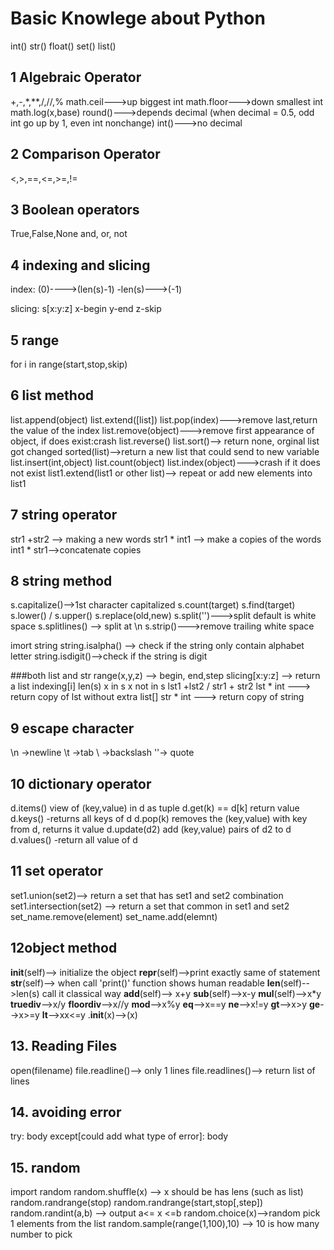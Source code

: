 # Basic Knowlege about Python 
int()
str()
float()
set()
list()

## 1 Algebraic Operator
+,-,*,**,/,//,%
math.ceil--->up biggest int
math.floor--->down smallest int
math.log(x,base)
round()--->depends decimal (when decimal = 0.5, odd int go up by 1, even int nonchange)
int()--->no decimal

## 2 Comparison Operator
<,>,==,<=,>=,!=

## 3 Boolean operators
True,False,None
and, or, not

## 4 indexing and slicing
index:
(0)---->(len(s)-1)
-len(s)--->(-1)

slicing:
s[x:y:z]
x-begin y-end z-skip

## 5 range
for i in range(start,stop,skip)

## 6 list method
list.append(object)
list.extend([list])
list.pop(index)--->remove last,return the value of the index
list.remove(object)--->remove first appearance of object, if does exist:crash
list.reverse()
list.sort()--> return none, orginal list got changed
sorted(list)-->return a new list that could send to new variable
list.insert(int,object)
list.count(object)
list.index(object)--->crash if it does not exist
list1.extend(list1 or other list)--> repeat or add new elements into list1

## 7 string operator
str1 +str2  --> making a new words
str1 * int1 --> make a copies of the words
int1 * str1-->concatenate copies

## 8 string method
s.capitalize()-->1st character capitalized
s.count(target)
s.find(target)
s.lower() / s.upper()
s.replace(old,new)
s.split('')--->split default is white space
s.splitlines() --> split at \n
s.strip()--->remove trailing white space

imort string
string.isalpha() --> check if the string only contain alphabet letter
string.isdigit()-->check if the string is digit 

###both list and str
range(x,y,z) --> begin, end,step
slicing[x:y:z] --> return a list
indexing[i]
len(s)
x in s
x not in s
lst1 +lst2 / str1 + str2
lst * int ---> return copy of lst without extra list[]
str * int ---> return copy of string


## 9 escape character
\n ->newline
\t ->tab
\\ ->backslash
\''-> quote

## 10 dictionary operator
d.items() view of (key,value) in d as tuple
d.get(k) == d[k] return value
d.keys() -returns all keys of d
d.pop(k) removes the (key,value) with key from d, returns it value
d.update(d2) add (key,value) pairs of d2 to d
d.values() -return all value of d

## 11 set operator
set1.union(set2)--> return a set that has set1 and set2 combination
set1.intersection(set2) --> return a set that common in set1 and set2
set_name.remove(element)
set_name.add(elemnt)

## 12object method
__init__(self)--> initialize the object
__repr__(self)-->print exactly same of statement
__str__(self)--> when call 'print()' function shows human readable
__len__(self)-->len(s) call it classical way
__add__(self)--> x+y
__sub__(self)-->x-y
__mul__(self)-->x*y
__truediv__-->x/y
__floordiv__-->x//y
__mod__-->x%y
__eq__-->x==y
__ne__-->x!=y
__gt__-->x>y
__ge__-->x>=y
__lt__-->x<y
__le__-->x<=y
<type>.__init__(x)--><type>(x)


## 13. Reading Files
open(filename)
file.readline()--> only 1 lines
file.readlines()--> return list of lines

## 14. avoiding error

try:
    body
except[could add what type of error]:
    body

## 15. random
import random
random.shuffle(x) —> x should be has lens (such as list)
random.randrange(stop)
random.randrange(start,stop[,step])
random.randint(a,b)  —> output a<= x <=b
random.choice(x)—>random pick 1 elements from the list
random.sample(range(1,100),10) --> 10 is how many number to pick












